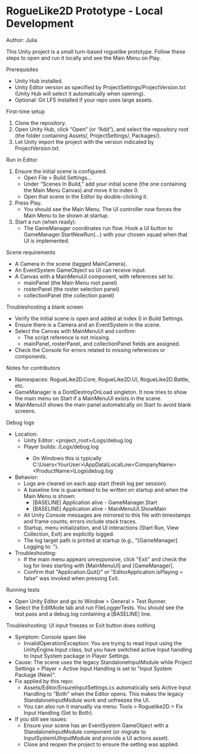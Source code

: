 # RogueLike2D Prototype - Local Development
Author: Julia

This Unity project is a small turn-based roguelike prototype. Follow these steps to open and run it locally and see the Main Menu on Play.

Prerequisites
- Unity Hub installed.
- Unity Editor version as specified by ProjectSettings/ProjectVersion.txt (Unity Hub will select it automatically when opening).
- Optional: Git LFS installed if your repo uses large assets.

First-time setup
1) Clone the repository.
2) Open Unity Hub, click “Open” (or “Add”), and select the repository root (the folder containing Assets/, ProjectSettings/, Packages/).
3) Let Unity import the project with the version indicated by ProjectVersion.txt.

Run in Editor
1) Ensure the initial scene is configured:
   - Open File > Build Settings...
   - Under “Scenes In Build,” add your initial scene (the one containing the Main Menu Canvas) and move it to index 0.
   - Open that scene in the Editor by double-clicking it.
2) Press Play.
   - You should see the Main Menu. The UI controller now forces the Main Menu to be shown at startup.
3) Start a run (when ready):
   - The GameManager coordinates run flow. Hook a UI button to GameManager.StartNewRun(...) with your chosen squad when that UI is implemented.

Scene requirements
- A Camera in the scene (tagged MainCamera).
- An EventSystem GameObject so UI can receive input.
- A Canvas with a MainMenuUI component, with references set to:
  - mainPanel (the Main Menu root panel)
  - rosterPanel (the roster selection panel)
  - collectionPanel (the collection panel)

Troubleshooting a blank screen
- Verify the initial scene is open and added at index 0 in Build Settings.
- Ensure there is a Camera and an EventSystem in the scene.
- Select the Canvas with MainMenuUI and confirm:
  - The script reference is not missing.
  - mainPanel, rosterPanel, and collectionPanel fields are assigned.
- Check the Console for errors related to missing references or components.

Notes for contributors
- Namespaces: RogueLike2D.Core, RogueLike2D.UI, RogueLike2D.Battle, etc.
- GameManager is a DontDestroyOnLoad singleton. It now tries to show the main menu on Start if a MainMenuUI exists in the scene.
- MainMenuUI shows the main panel automatically on Start to avoid blank screens.

Debug logs
- Location:
  - Unity Editor: <project_root>/Logs/debug.log
  - Player builds: <persistentDataPath>/Logs/debug.log
    - On Windows this is typically C:\Users\<YourUser>\AppData\LocalLow\<CompanyName>\<ProductName>\Logs\debug.log
- Behavior:
  - Logs are cleared on each app start (fresh log per session).
  - A baseline line is guaranteed to be written on startup and when the Main Menu is shown:
    - [BASELINE] Application alive - GameManager.Start
    - [BASELINE] Application alive - MainMenuUI.ShowMain
  - All Unity Console messages are mirrored to this file with timestamps and frame counts; errors include stack traces.
  - Startup, menu initialization, and UI interactions (Start Run, View Collection, Exit) are explicitly logged.
  - The log target path is printed at startup (e.g., "[GameManager] Logging to: <path>").
- Troubleshooting:
  - If the main menu appears unresponsive, click "Exit" and check the log for lines starting with [MainMenuUI] and [GameManager].
  - Confirm that "Application.Quit()" or "EditorApplication.isPlaying = false" was invoked when pressing Exit.

Running tests
- Open Unity Editor and go to Window > General > Test Runner.
- Select the EditMode tab and run FileLoggerTests. You should see the test pass and a debug.log containing a [BASELINE] line.

Troubleshooting: UI input freezes or Exit button does nothing
- Symptom: Console spam like
  - InvalidOperationException: You are trying to read Input using the UnityEngine.Input class, but you have switched active Input handling to Input System package in Player Settings.
- Cause: The scene uses the legacy StandaloneInputModule while Project Settings > Player > Active Input Handling is set to "Input System Package (New)".
- Fix applied by this repo:
  - Assets/Editor/EnsureInputSettings.cs automatically sets Active Input Handling to "Both" when the Editor opens. This makes the legacy StandaloneInputModule work and unfreezes the UI.
  - You can also run it manually via menu: Tools > Roguelike2D > Fix Input Handling (Set to Both).
- If you still see issues:
  - Ensure your scene has an EventSystem GameObject with a StandaloneInputModule component (or migrate to InputSystemUIInputModule and provide a UI actions asset).
  - Close and reopen the project to ensure the setting was applied.
